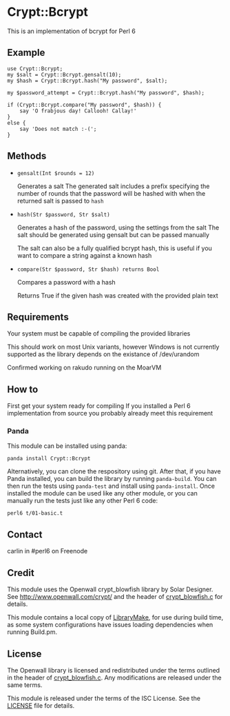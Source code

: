 # Crypt::Bcrypt #

This is an implementation of bcrypt for Perl 6

## Example ##

	use Crypt::Bcrypt;
	my $salt = Crypt::Bcrypt.gensalt(10);
	my $hash = Crypt::Bcrypt.hash("My password", $salt);
	
	my $password_attempt = Crypt::Bcrypt.hash("My password", $hash);

	if (Crypt::Bcrypt.compare("My password", $hash)) {
		say 'O frabjous day! Callooh! Callay!'
	}
	else {
		say 'Does not match :-(';
	}

## Methods ##

 - `gensalt(Int $rounds = 12)`

	Generates a salt
	The generated salt includes a prefix specifying the number of rounds
	that the password will be hashed with when the returned salt is 
	passed to `hash`

 - `hash(Str $password, Str $salt)`

	Generates a hash of the password, using the settings from the salt
	The salt should be generated using gensalt but can be passed manually

	The salt can also be a fully qualified bcrypt hash, this is useful
	if you want to compare a string against a known hash

 - `compare(Str $password, Str $hash) returns Bool`

	Compares a password with a hash

	Returns True if the given hash was created with the provided plain text

## Requirements ##

Your system must be capable of compiling the provided libraries

This should work on most Unix variants, however Windows is not currently
supported as the library depends on the existance of /dev/urandom

Confirmed working on rakudo running on the MoarVM

## How to ##

First get your system ready for compiling
If you installed a Perl 6 implementation from source you probably already
meet this requirement

### Panda ###

This module can be installed using panda:

	panda install Crypt::Bcrypt

Alternatively, you can clone the respository using git. After that, if you have
Panda installed, you can build the library by running `panda-build`.
You can then run the tests using `panda-test` and install using `panda-install`.
Once installed the module can be used like any other module, or you can
manually run the tests just like any other Perl 6 code:

	perl6 t/01-basic.t

## Contact ##

carlin in #perl6 on Freenode

## Credit ##

This module uses the Openwall crypt\_blowfish library by Solar Designer. See http://www.openwall.com/crypt/ and the header of
[crypt\_blowfish.c](ext/crypt_blowfish-1.2/crypt_blowfish.c) for details.

This module contains a local copy of [LibraryMake](https://github.com/retupmoca/P6-LibraryMake), for use during build time, as some system configurations have issues loading dependencies when running Build.pm.

## License ##

The Openwall library is licensed and redistributed under the terms outlined in the header of [crypt\_blowfish.c](ext/crypt_blowfish-1.2/crypt_blowfish.c). Any modifications are released under the same terms.

This module is released under the terms of the ISC License.
See the [LICENSE](LICENSE) file for details.
